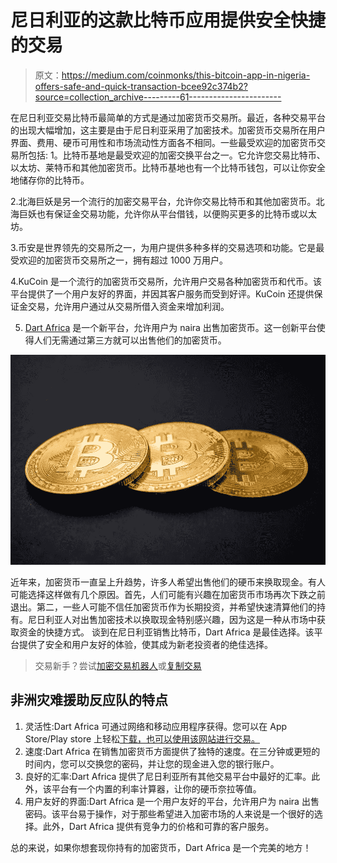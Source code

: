 # 尼日利亚的这款比特币应用提供安全快捷的交易

> 原文：<https://medium.com/coinmonks/this-bitcoin-app-in-nigeria-offers-safe-and-quick-transaction-bcee92c374b2?source=collection_archive---------61----------------------->

在尼日利亚交易比特币最简单的方式是通过加密货币交易所。最近，各种交易平台的出现大幅增加，这主要是由于尼日利亚采用了加密技术。加密货币交易所在用户界面、费用、硬币可用性和市场流动性方面各不相同。一些最受欢迎的加密货币交易所包括:
1。比特币基地是最受欢迎的加密交换平台之一。它允许您交易比特币、以太坊、莱特币和其他加密货币。比特币基地也有一个比特币钱包，可以让你安全地储存你的比特币。

2.北海巨妖是另一个流行的加密交易平台，允许你交易比特币和其他加密货币。北海巨妖也有保证金交易功能，允许你从平台借钱，以便购买更多的比特币或以太坊。

3.币安是世界领先的交易所之一，为用户提供多种多样的交易选项和功能。它是最受欢迎的加密货币交易所之一，拥有超过 1000 万用户。

4.KuCoin 是一个流行的加密货币交易所，允许用户交易各种加密货币和代币。该平台提供了一个用户友好的界面，并因其客户服务而受到好评。KuCoin 还提供保证金交易，允许用户通过从交易所借入资金来增加利润。

5. [Dart Africa](http://dartafrica.io) 是一个新平台，允许用户为 naira 出售加密货币。这一创新平台使得人们无需通过第三方就可以出售他们的加密货币。

![](img/106fe866397497db2c0916b144945bef.png)

近年来，加密货币一直呈上升趋势，许多人希望出售他们的硬币来换取现金。有人可能选择这样做有几个原因。首先，人们可能有兴趣在加密货币市场再次下跌之前退出。第二，一些人可能不信任加密货币作为长期投资，并希望快速清算他们的持有。尼日利亚人对出售加密技术以换取现金特别感兴趣，因为这是一种从市场中获取资金的快捷方式。
谈到在尼日利亚销售比特币，Dart Africa 是最佳选择。该平台提供了安全和用户友好的体验，使其成为新老投资者的绝佳选择。

> 交易新手？尝试[加密交易机器人](/coinmonks/crypto-trading-bot-c2ffce8acb2a)或[复制交易](/coinmonks/top-10-crypto-copy-trading-platforms-for-beginners-d0c37c7d698c)

## 非洲灾难援助反应队的特点

1.  灵活性:Dart Africa 可通过网络和移动应用程序获得。您可以在 App Store/Play store 上轻松[下载，也可以使用该网站进行交易。](https://play.google.com/store/apps/details?id=com.dartafrica&gl=US)
2.  速度:Dart Africa 在销售加密货币方面提供了独特的速度。在三分钟或更短的时间内，您可以交换您的密码，并让您的现金进入您的银行账户。
3.  良好的汇率:Dart Africa 提供了尼日利亚所有其他交易平台中最好的汇率。此外，该平台有一个内置的利率计算器，让你的硬币奈拉等值。
4.  用户友好的界面:Dart Africa 是一个用户友好的平台，允许用户为 naira 出售密码。该平台易于操作，对于那些希望进入加密市场的人来说是一个很好的选择。此外，Dart Africa 提供有竞争力的价格和可靠的客户服务。

总的来说，如果你想套现你持有的加密货币，Dart Africa 是一个完美的地方！